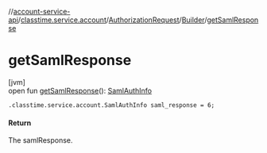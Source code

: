 //[account-service-api](../../../../index.md)/[classtime.service.account](../../index.md)/[AuthorizationRequest](../index.md)/[Builder](index.md)/[getSamlResponse](get-saml-response.md)

# getSamlResponse

[jvm]\
open fun [getSamlResponse](get-saml-response.md)(): [SamlAuthInfo](../../-saml-auth-info/index.md)

`.classtime.service.account.SamlAuthInfo saml_response = 6;`

#### Return

The samlResponse.

